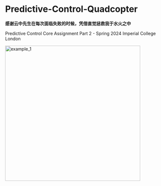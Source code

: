 # Predictive-Control-Quadcopter
**感谢云中先生在每次面临失败的时候，凭借直觉拯救我于水火之中**

Predictive Control Core Assignment Part 2 - Spring 2024
Imperial College London


<img width="436" alt="example_1" src="https://github.com/0ce38a2b/Predictive-Control-Quadcopter/assets/51925070/b8056a71-f7a7-4684-8fd3-bee885920373">
